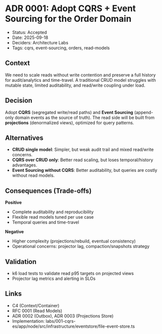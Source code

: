 # ADR 0001: Adopt CQRS + Event Sourcing for the Order Domain

- Status: Accepted
- Date: 2025-09-18
- Deciders: Architecture Labs
- Tags: cqrs, event-sourcing, orders, read-models

## Context
We need to scale reads without write contention and preserve a full history for audit/analytics and time-travel. A traditional CRUD model struggles with mutable state, limited auditability, and read/write coupling under load.

## Decision
Adopt **CQRS** (segregated write/read paths) and **Event Sourcing** (append-only domain events as the source of truth). The read side will be built from **projections** (denormalized views), optimized for query patterns.

## Alternatives
- **CRUD single model**: Simpler, but weak audit trail and mixed read/write concerns.
- **CQRS over CRUD only**: Better read scaling, but loses temporal/history advantages.
- **Event Sourcing without CQRS**: Better auditability, but queries are costly without read models.

## Consequences (Trade-offs)
**Positive**
- Complete auditability and reproducibility
- Flexible read models tuned per use case
- Temporal queries and time-travel

**Negative**
- Higher complexity (projections/rebuild, eventual consistency)
- Operational concerns: projector lag, compaction/snapshots strategy

## Validation
- k6 load tests to validate read p95 targets on projected views
- Projector lag metrics and alerting in SLOs

## Links
- C4 (Context/Container)
- RFC 0001 (Read Models)
- ADR 0002 (Outbox), ADR 0003 (Projections Store)
- Implementation: labs/001-cqrs-es/app/node/src/infrastructure/eventstore/file-event-store.ts
